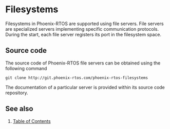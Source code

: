 # Filesystems

Filesystems in Phoenix-RTOS are supported using file servers. File servers are specialized servers implementing specific
communication protocols. During the start, each file server registers its port in the filesystem space.

## Source code

The source code of Phoenix-RTOS file servers can be obtained using the following command

```console
git clone http://git.phoenix-rtos.com/phoenix-rtos-filesystems
```

The documentation of a particular server is provided within its source code repository.

## See also

1. [Table of Contents](../index.md)
